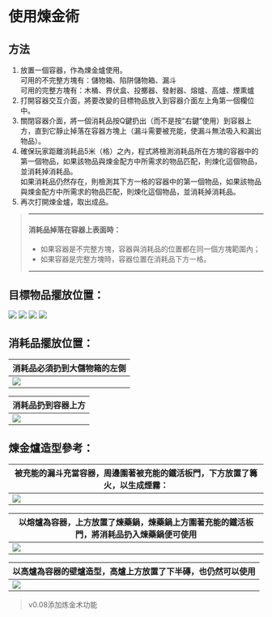 # 使用煉金術

## 方法

1. 放置一個容器，作為煉金爐使用。\
   可用的不完整方塊有：儲物箱、陷阱儲物箱、漏斗\
   可用的完整方塊有：木桶、界伏盒、投擲器、發射器、熔爐、高爐、煙熏爐
2. 打開容器交互介面，將要改變的目標物品放入到容器介面左上角第一個欄位中。
3. 關閉容器介面，將一個消耗品按Q鍵扔出（而不是按“右鍵”使用）到容器上方，直到它靜止掉落在容器方塊上（漏斗需要被充能，使漏斗無法吸入和漏出物品）。
4. 確保玩家距離消耗品5米（格）之內，程式將檢測消耗品所在方塊的容器中的第一個物品，如果該物品與煉金配方中所需求的物品匹配，則煉化這個物品，並消耗掉消耗品。\
   如果消耗品仍然存在，則檢測其下方一格的容器中的第一個物品，如果該物品與煉金配方中所需求的物品匹配，則煉化這個物品，並消耗掉消耗品。
5. 再次打開煉金爐，取出成品。

> ---
> #### 消耗品掉落在容器上表面時：
> * 如果容器是不完整方塊，容器與消耗品的位置都在同一個方塊範圍內；
> * 如果容器是完整方塊時，容器位置在消耗品下方一格。
> ---

## 目標物品擺放位置：

![](../../../.gitbook/assets/barrel.jpg) 
![](../../../.gitbook/assets/big_chest.jpg) 
![](../../../.gitbook/assets/furnace.jpg) 
![](../../../.gitbook/assets/hopper.jpg)

## 消耗品擺放位置：

|消耗品必須扔到大儲物箱的左側|
|---|
|![](../../../.gitbook/assets/big_chest2.jpg) |

|消耗品扔到容器上方|
|---|
|![](../../../.gitbook/assets/shulker_box.jpg)|

## 煉金爐造型參考：

|被充能的漏斗充當容器，周邊圍著被充能的鐵活板門，下方放置了篝火，以生成煙霧：|
|---|
|![](../../../.gitbook/assets/2022-01-28_01.13.56.jpg)|

|以熔爐為容器，上方放置了煉藥鍋，煉藥鍋上方圍著充能的鐵活板門，將消耗品扔入煉藥鍋便可使用|
|---|
|![](../../../.gitbook/assets/2022-01-28_01.14.49.jpg)|

|以高爐為容器的壁爐造型，高爐上方放置了下半磚，也仍然可以使用|
|---|
|![](../../../.gitbook/assets/2022-01-28_01.14.36.jpg)|

> v0.08添加炼金术功能
